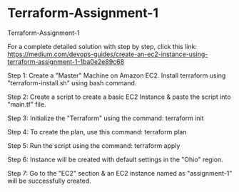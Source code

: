 # Terraform-Assignment-1
Terraform-Assignment-1

For a complete detailed solution with step by step, click this link: https://medium.com/devops-guides/create-an-ec2-instance-using-terraform-assignment-1-1ba0e2e89c68

Step 1: Create a "Master" Machine on Amazon EC2. Install terraform using "terraform-install.sh" using bash command.

Step 2: Create a script to create a basic EC2 Instance & paste the script into "main.tf" file.

Step 3: Initialize the "Terraform" using the command: terraform init

Step 4: To create the plan, use this command: terraform plan

Step 5: Run the script using the command: terraform apply

Step 6: Instance will be created with default settings in the "Ohio" region.

Step 7: Go to the "EC2" section & an EC2 instance named as "assignment-1" will be successfully created.
